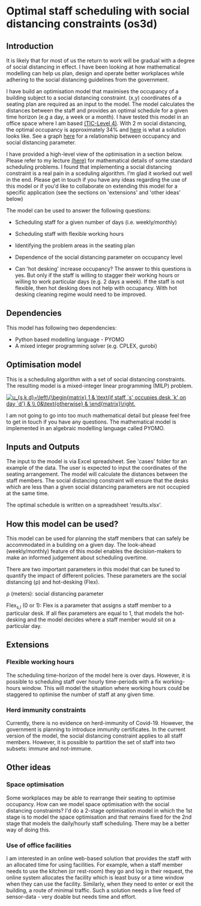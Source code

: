 # Optimal staff scheduling with social distancing constraints (os3d)



## Introduction

It is likely that for most of us the return to work will be gradual with a degree of social distancing in effect. I have been looking at how mathematical modelling can help us plan, design and operate better workplaces while adhering to the social distancing guidelines from the government.

I have build an optimisation model that maximises the occupancy of a building subject to a social distancing constraint. (x,y) coordinates of a seating plan are required as an input to the model. The model calculates the distances between the staff and provides an optimal schedule for a given time horizon (e.g a day, a week or a month). I have tested this model in an office space where I am based [(TIC-Level 4)](figures/TIC-L4.jpg). With 2 m social distancing, the optimal occupancy is approximately 34% and [here](figures/TIC-L4-solution.jpg) is what a solution looks like. See a graph [here](figures/OptimalOccupancy.png) for a relationship between occupancy and social distancing parameter.

I have provided a high-level view of the optimisation in a section below. Please refer to my lecture [(here)](https://drive.google.com/file/d/0Bzq9B9vW0gM0M1JkNnhYSHA2Rnc/view?usp=sharing) for mathematical details of some standard scheduling problems. I found that implementing a social distancing constraint is a real pain in a sceduling algorithm. I'm glad it worked out well in the end. Please get in touch if you have any ideas regarding the use of this model or if you'd like to collaborate on extending this model for a specific application (see the sections on 'extensions' and 'other ideas' below)

The model can be used to answer the following questions:

* Scheduling staff for a given number of days (i.e. weekly/monthly)

* Scheduling staff with flexible working hours

* Identifying the problem areas in the seating plan

* Dependence of the social distancing parameter on occupancy level


* Can 'hot desking' increase occupancy? The answer to this questions is yes. But only if the staff is willing to stagger their working hours or willing to work particular days (e.g. 2 days a week). If the staff is not flexible, then hot desking does not help with occupancy. With hot desking cleaning regime would need to be improved.

## Dependencies
This model has following two dependencies:

* Python based modelling language - PYOMO
* A mixed integer programming solver (e.g. CPLEX, gurobi)


## Optimisation model

This is a scheduling algorithm with a set of social distancing constraints. The resulting model is a mixed-integer linear programming (MILP) problem.



<a href="https://www.codecogs.com/eqnedit.php?latex=u_{s,k,d}=\left\{\begin{matrix}&space;1&space;&&space;\text{if&space;staff&space;`s'&space;occupies&space;desk&space;`k'&space;on&space;day&space;`d'}&space;&&space;\\&space;0&\text{otherwise}&space;&&space;\end{matrix}\right." target="_blank"><img src="https://latex.codecogs.com/gif.latex?u_{s,k,d}=\left\{\begin{matrix}&space;1&space;&&space;\text{if&space;staff&space;`s'&space;occupies&space;desk&space;`k'&space;on&space;day&space;`d'}&space;&&space;\\&space;0&\text{otherwise}&space;&&space;\end{matrix}\right." title="u_{s,k,d}=\left\{\begin{matrix} 1 & \text{if staff `s' occupies desk `k' on day `d'} & \\ 0&\text{otherwise} & \end{matrix}\right." /></a>



I am not going to go into too much mathematical detail but please feel free to get in touch if you have any questions. The mathematical model is implemented in an algebraic modelling language called PYOMO.

## Inputs and Outputs
The input to the model is via Excel spreadsheet. See 'cases' folder for an example of the data. The user is expected to input the coordinates of the seating arrangement. The model will calculate the distances between the staff members. The social distancing constraint will ensure that the desks which are less than a given social distancing parameters are not occupied at the same time.

The optimal schedule is written on a spreadsheet 'results.xlsx'.


## How this model can be used?
This model can be used for planning the staff members that can safely be accommodated in a building on a given day. The look-ahead (weekly/monthly) feature of this model enables the decision-makers to make an informed judgement about scheduling overtime.

There are two important parameters in this model that can be tuned to quantify the impact of different policies. These parameters are the social distancing (&rho;) and hot-desking (Flex).


&rho; (meters): social distancing parameter

Flex<sub>s,l</sub> (0 or 1): Flex is a parameter that assigns a staff member to a particular desk. If all flex parameters are equal to 1, that models the hot-desking and the model decides where a staff member would sit on a particular day.


## Extensions

### Flexible working hours
The scheduling time-horizon of the model here is over days. However, it is possible to scheduling staff over hourly time-periods with a fix working-hours window. This will model the situation where working hours could be staggered to optimise the number of staff at any given time.


### Herd immunity constraints

Currently, there is no evidence on herd-immunity of Covid-19. However, the government is planning to introduce immunity certificates. In the current version of the model, the social distancing constraint applies to all staff members. However, it is possible to partition the set of staff into two subsets: immune and not-immune.



## Other ideas

### Space optimisation
Some workplaces may be able to rearrange their seating to optimise occupancy. How can we model space optimisation with the social distancing constraints? I'd do a 2-stage optimisation model in which the 1st stage is to model the space optimisation and that remains fixed for the 2nd stage that models the daily/hourly staff scheduling. There may be a better way of doing this.

### Use of office facilities
I am interested in an online web-based solution that provides the staff with an allocated time for using facilities. For example, when a staff member needs to use the kitchen (or rest-room) they go and log in their request, the online system allocates the facility which is least busy or a time window when they can use the facility. Similarly, when they need to enter or exit the building, a route of minimal traffic. Such a solution needs a live feed of sensor-data - very doable but needs time and effort.

